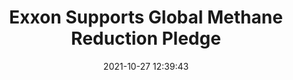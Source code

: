 ---
"title": "Exxon Supports Global Methane Reduction Pledge"
"date": "2021-10-27 12:39:43"
"feed_name": "RIGZONE"
"feed_website": "http://www.rigzone.com/"
"feed_rss": "http://www.rigzone.com/news/rss/rigzone_latest.aspx"
"link": "https://www.rigzone.com/news/exxon_supports_global_methane_reduction_pledge-27-oct-2021-166836-article/?rss=true"
"source": "None"
"file": "_posts/2021-1-1-c531a290bb98338eeb8d7cd8519865e8aad4aa39.md"
"accident": "0"
"drilling": "0"
"dead": "0"
"injured": "0"
"arrested": "0"
"place": "unknown place"
"where": "unknown site"
"causes": "unknown"
"place_uri": "unknown place"
---